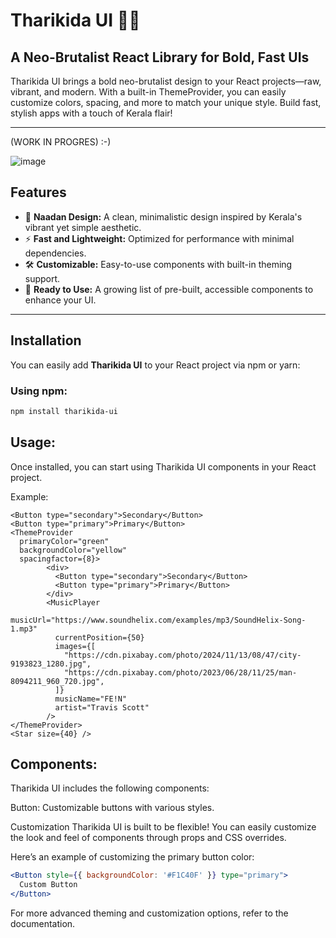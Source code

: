 # Tharikida UI 🚀🔥

## A Neo-Brutalist React Library for Bold, Fast UIs

Tharikida UI brings a bold neo-brutalist design to your React projects—raw, vibrant, and modern. With a built-in ThemeProvider, you can easily customize colors, spacing, and more to match your unique style. Build fast, stylish apps with a touch of Kerala flair!

---
(WORK IN PROGRES)
  :-)

![image](https://github.com/user-attachments/assets/a6d99e38-6668-44f4-8df5-7ed05c1e0be5)


## Features
- 🥥 **Naadan Design:** A clean, minimalistic design inspired by Kerala's vibrant yet simple aesthetic.  
- ⚡ **Fast and Lightweight:** Optimized for performance with minimal dependencies.  
- 🛠️ **Customizable:** Easy-to-use components with built-in theming support.  
- 🌴 **Ready to Use:** A growing list of pre-built, accessible components to enhance your UI.  

---

## Installation

You can easily add **Tharikida UI** to your React project via npm or yarn:

### Using npm:
```bash
npm install tharikida-ui
```
## Usage:
Once installed, you can start using Tharikida UI components in your React project.

Example:

```tsx
<Button type="secondary">Secondary</Button>
<Button type="primary">Primary</Button>
<ThemeProvider
  primaryColor="green"
  backgroundColor="yellow"
  spacingfactor={8}>
        <div>
          <Button type="secondary">Secondary</Button>
          <Button type="primary">Primary</Button>
        </div>
        <MusicPlayer
          musicUrl="https://www.soundhelix.com/examples/mp3/SoundHelix-Song-1.mp3"
          currentPosition={50}
          images={[
            "https://cdn.pixabay.com/photo/2024/11/13/08/47/city-9193823_1280.jpg",
            "https://cdn.pixabay.com/photo/2023/06/28/11/25/man-8094211_960_720.jpg",
          ]}
          musicName="FE!N"
          artist="Travis Scott"
        />
</ThemeProvider>
<Star size={40} />
```
## Components:
Tharikida UI includes the following components:

Button: Customizable buttons with various styles.

Customization
Tharikida UI is built to be flexible! You can easily customize the look and feel of components through props and CSS overrides.

Here’s an example of customizing the primary button color:

```jsx
<Button style={{ backgroundColor: '#F1C40F' }} type="primary">
  Custom Button
</Button>
```
For more advanced theming and customization options, refer to the documentation.

